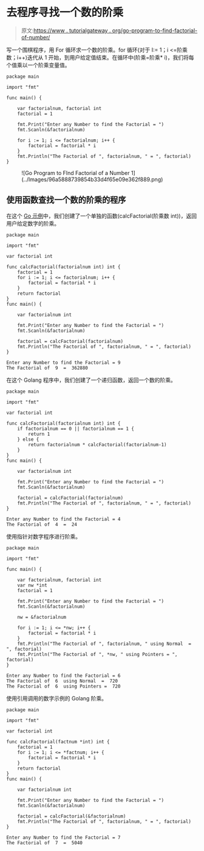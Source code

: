 # 去程序寻找一个数的阶乘

> 原文:[https://www . tutorialgateway . org/go-program-to-find-factorial-of-number/](https://www.tutorialgateway.org/go-program-to-find-factorial-of-a-number/)

写一个围棋程序，用 For 循环求一个数的阶乘。for 循环(对于 I:= 1；i <=阶乘数；i++)迭代从 1 开始，到用户给定值结束。在循环中(阶乘=阶乘* i)，我们将每个值乘以一个阶乘变量值。

```
package main

import "fmt"

func main() {

    var factorialnum, factorial int
    factorial = 1

    fmt.Print("Enter any Number to find the Factorial = ")
    fmt.Scanln(&factorialnum)

    for i := 1; i <= factorialnum; i++ {
        factorial = factorial * i
    }
    fmt.Println("The Factorial of ", factorialnum, " = ", factorial)
}
```

<figure class="wp-block-image size-large">![Go Program to FInd Factorial of a Number 1](../Images/96a5888739854b33d4f65e09e362f889.png)</figure>

## 使用函数查找一个数的阶乘的程序

在这个 [Go 示例](https://www.tutorialgateway.org/go-programs/)中，我们创建了一个单独的函数(calcFactorial(阶乘数 int))，返回用户给定数字的阶乘。

```
package main

import "fmt"

var factorial int

func calcFactorial(factorialnum int) int {
    factorial = 1
    for i := 1; i <= factorialnum; i++ {
        factorial = factorial * i
    }
    return factorial
}
func main() {

    var factorialnum int

    fmt.Print("Enter any Number to find the Factorial = ")
    fmt.Scanln(&factorialnum)

    factorial = calcFactorial(factorialnum)
    fmt.Println("The Factorial of ", factorialnum, " = ", factorial)
}
```

```
Enter any Number to find the Factorial = 9
The Factorial of  9  =  362880
```

在这个 Golang 程序中，我们创建了一个递归函数，返回一个数的阶乘。

```
package main

import "fmt"

var factorial int

func calcFactorial(factorialnum int) int {
    if factorialnum == 0 || factorialnum == 1 {
        return 1
    } else {
        return factorialnum * calcFactorial(factorialnum-1)
    }
}
func main() {

    var factorialnum int

    fmt.Print("Enter any Number to find the Factorial = ")
    fmt.Scanln(&factorialnum)

    factorial = calcFactorial(factorialnum)
    fmt.Println("The Factorial of ", factorialnum, " = ", factorial)
}
```

```
Enter any Number to find the Factorial = 4
The Factorial of  4  =  24
```

使用指针对数字程序进行阶乘。

```
package main

import "fmt"

func main() {

    var factorialnum, factorial int
    var nw *int
    factorial = 1

    fmt.Print("Enter any Number to find the Factorial = ")
    fmt.Scanln(&factorialnum)

    nw = &factorialnum

    for i := 1; i <= *nw; i++ {
        factorial = factorial * i
    }
    fmt.Println("The Factorial of ", factorialnum, " using Normal  = ", factorial)
    fmt.Println("The Factorial of ", *nw, " using Pointers = ", factorial)
}
```

```
Enter any Number to find the Factorial = 6
The Factorial of  6  using Normal  =  720
The Factorial of  6  using Pointers =  720
```

使用引用调用的数字示例的 Golang 阶乘。

```
package main

import "fmt"

var factorial int

func calcFactorial(factnum *int) int {
    factorial = 1
    for i := 1; i <= *factnum; i++ {
        factorial = factorial * i
    }
    return factorial
}
func main() {

    var factorialnum int

    fmt.Print("Enter any Number to find the Factorial = ")
    fmt.Scanln(&factorialnum)

    factorial = calcFactorial(&factorialnum)
    fmt.Println("The Factorial of ", factorialnum, " = ", factorial)
}
```

```
Enter any Number to find the Factorial = 7
The Factorial of  7  =  5040
```
